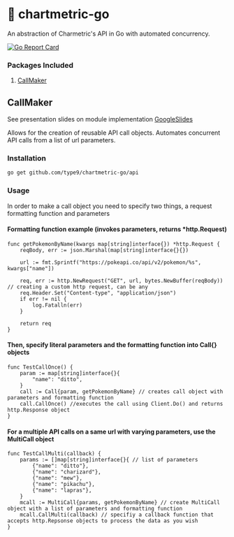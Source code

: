 # 🔗 chartmetric-go
An abstraction of Charmetric's API in Go with automated concurrency.

[![Go Report Card](https://goreportcard.com/badge/github.com/type9/chartmetric-go)](https://goreportcard.com/report/github.com/type9/chartmetric-go)

### Packages Included

1. [CallMaker](#callmaker)

## CallMaker
See presentation slides on module implementation [GoogleSlides](https://docs.google.com/presentation/d/1MQ9I8GNA6lPCY_egHAE68EqLH_E69H0O1ArUNlA6Jzs/edit?usp=sharing)

Allows for the creation of reusable API call objects. Automates concurrent API calls from a list of url parameters.

### Installation

```bash
go get github.com/type9/chartmetric-go/api
```

### Usage

In order to make a call object you need to specify two things, a request formatting function and parameters

#### Formatting function example (invokes parameters, returns *http.Request)
```golang
func getPokemonByName(kwargs map[string]interface{}) *http.Request {
	reqBody, err := json.Marshal(map[string]interface{}{})

	url := fmt.Sprintf("https://pokeapi.co/api/v2/pokemon/%s", kwargs["name"])

	req, err := http.NewRequest("GET", url, bytes.NewBuffer(reqBody)) // creating a custom http request, can be any
	req.Header.Set("Content-type", "application/json")
	if err != nil {
		log.Fatalln(err)
	}

	return req
}
```

#### Then, specify literal parameters and the formatting function into Call{} objects
```golang
func TestCallOnce() {
	param := map[string]interface{}{
		"name": "ditto",
	}
	call := Call{param, getPokemonByName} // creates call object with parameters and formatting function
	call.CallOnce() //executes the call using Client.Do() and returns http.Response object
}
```

#### For a multiple API calls on a same url with varying parameters, use the MultiCall object
```golang
func TestCallMulti(callback) {
	params := []map[string]interface{}{ // list of parameters
		{"name": "ditto"},
		{"name": "charizard"},
		{"name": "mew"},
		{"name": "pikachu"},
		{"name": "lapras"},
	}
	mcall := MultiCall{params, getPokemonByName} // create MultiCall object with a list of parameters and formatting function
	mcall.CallMulti(callback) // specifiy a callback function that accepts http.Repsonse objects to process the data as you wish
}
```
